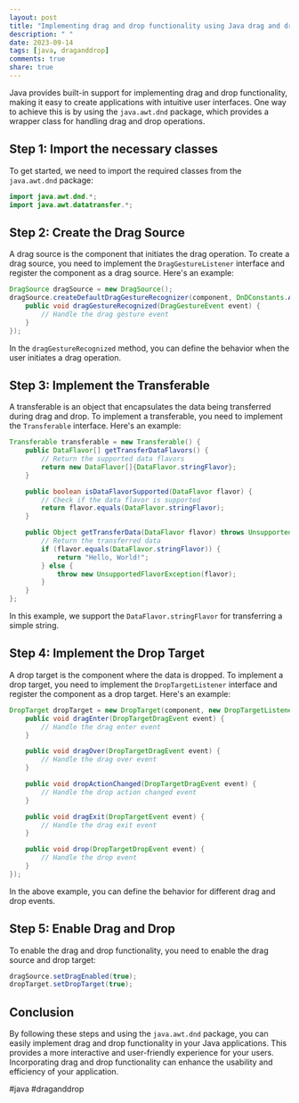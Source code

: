 ```yaml
---
layout: post
title: "Implementing drag and drop functionality using Java drag and drop wrapper class"
description: " "
date: 2023-09-14
tags: [java, draganddrop]
comments: true
share: true
---
```


Java provides built-in support for implementing drag and drop functionality, making it easy to create applications with intuitive user interfaces. One way to achieve this is by using the `java.awt.dnd` package, which provides a wrapper class for handling drag and drop operations.

## Step 1: Import the necessary classes

To get started, we need to import the required classes from the `java.awt.dnd` package:

```java
import java.awt.dnd.*;
import java.awt.datatransfer.*;
```

## Step 2: Create the Drag Source

A drag source is the component that initiates the drag operation. To create a drag source, you need to implement the `DragGestureListener` interface and register the component as a drag source. Here's an example:

```java
DragSource dragSource = new DragSource();
dragSource.createDefaultDragGestureRecognizer(component, DnDConstants.ACTION_COPY_OR_MOVE, new DragGestureListener() {
    public void dragGestureRecognized(DragGestureEvent event) {
        // Handle the drag gesture event
    }
});
```

In the `dragGestureRecognized` method, you can define the behavior when the user initiates a drag operation.

## Step 3: Implement the Transferable

A transferable is an object that encapsulates the data being transferred during drag and drop. To implement a transferable, you need to implement the `Transferable` interface. Here's an example:

```java
Transferable transferable = new Transferable() {
    public DataFlavor[] getTransferDataFlavors() {
        // Return the supported data flavors
        return new DataFlavor[]{DataFlavor.stringFlavor};
    }

    public boolean isDataFlavorSupported(DataFlavor flavor) {
        // Check if the data flavor is supported
        return flavor.equals(DataFlavor.stringFlavor);
    }

    public Object getTransferData(DataFlavor flavor) throws UnsupportedFlavorException, IOException {
        // Return the transferred data
        if (flavor.equals(DataFlavor.stringFlavor)) {
            return "Hello, World!";
        } else {
            throw new UnsupportedFlavorException(flavor);
        }
    }
};
```

In this example, we support the `DataFlavor.stringFlavor` for transferring a simple string.

## Step 4: Implement the Drop Target

A drop target is the component where the data is dropped. To implement a drop target, you need to implement the `DropTargetListener` interface and register the component as a drop target. Here's an example:

```java
DropTarget dropTarget = new DropTarget(component, new DropTargetListener() {
    public void dragEnter(DropTargetDragEvent event) {
        // Handle the drag enter event
    }

    public void dragOver(DropTargetDragEvent event) {
        // Handle the drag over event
    }

    public void dropActionChanged(DropTargetDragEvent event) {
        // Handle the drop action changed event
    }

    public void dragExit(DropTargetEvent event) {
        // Handle the drag exit event
    }

    public void drop(DropTargetDropEvent event) {
        // Handle the drop event
    }
});
```

In the above example, you can define the behavior for different drag and drop events.

## Step 5: Enable Drag and Drop

To enable the drag and drop functionality, you need to enable the drag source and drop target:

```java
dragSource.setDragEnabled(true);
dropTarget.setDropTarget(true);
```

## Conclusion

By following these steps and using the `java.awt.dnd` package, you can easily implement drag and drop functionality in your Java applications. This provides a more interactive and user-friendly experience for your users. Incorporating drag and drop functionality can enhance the usability and efficiency of your application.

#java #draganddrop